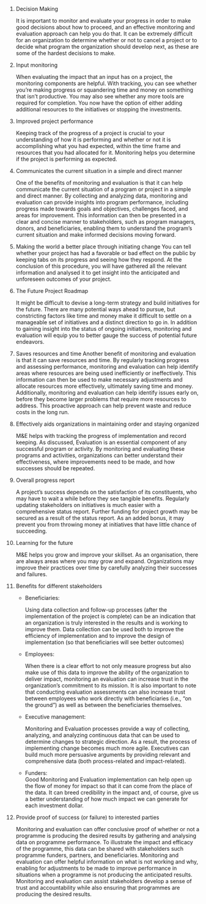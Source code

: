 1. Decision Making

    It is important to monitor and evaluate your progress in order to make good decisions about how to proceed, and an effective monitoring and evaluation approach can help you do that. It can be extremely difficult for an organization to determine whether or not to cancel a project or to decide what program the organization should develop next, as these are some of the hardest decisions to make. 


2. Input monitoring

    When evaluating the impact that an input has on a project, the monitoring components are helpful. With tracking, you can see whether you’re making progress or squandering time and money on something that isn’t productive. You may also see whether any more tools are required for completion. You now have the option of either adding additional resources to the initiatives or stopping the investments.

3. Improved project performance

    Keeping track of the progress of a project is crucial to your understanding of how it is performing and whether or not it is accomplishing what you had expected, within the time frame and resources that you had allocated for it. Monitoring helps you determine if the project is performing as expected. 

4. Communicates the current situation in a simple and direct manner

    One of the benefits of monitoring and evaluation is that it can help communicate the current situation of a program or project in a simple and direct manner. By collecting and analyzing data, monitoring and evaluation can provide insights into program performance, including progress made towards goals and objectives, challenges faced, and areas for improvement. This information can then be presented in a clear and concise manner to stakeholders, such as program managers, donors, and beneficiaries, enabling them to understand the program’s current situation and make informed decisions moving forward.

5. Making the world a better place through initiating change
    You can tell whether your project has had a favorable or bad effect on the public by keeping tabs on its progress and seeing how they respond. At the conclusion of this procedure, you will have gathered all the relevant information and analysed it to get insight into the anticipated and unforeseen outcomes of your project.

6. The Future Project Roadmap

    It might be difficult to devise a long-term strategy and build initiatives for the future. There are many potential ways ahead to pursue, but constricting factors like time and money make it difficult to settle on a manageable set of initiatives and a distinct direction to go in. In addition to gaining insight into the status of ongoing initiatives, monitoring and evaluation will equip you to better gauge the success of potential future endeavors.


7. Saves resources and time
    Another benefit of monitoring and evaluation is that it can save resources and time. By regularly tracking progress and assessing performance, monitoring and evaluation can help identify areas where resources are being used inefficiently or ineffectively. This information can then be used to make necessary adjustments and allocate resources more effectively, ultimately saving time and money. Additionally, monitoring and evaluation can help identify issues early on, before they become larger problems that require more resources to address. This proactive approach can help prevent waste and reduce costs in the long run.
8. Effectively aids organizations in maintaining order and staying organized

    M&E helps with tracking the progress of implementation and record keeping. As discussed, Evaluation is an essential component of any successful program or activity. By monitoring and evaluating these programs and activities, organizations can better understand their effectiveness, where improvements need to be made, and how successes should be repeated.

9. Overall progress report

    A project’s success depends on the satisfaction of its constituents, who may have to wait a while before they see tangible benefits. Regularly updating stakeholders on initiatives is much easier with a comprehensive status report. Further funding for project growth may be secured as a result of the status report. As an added bonus, it may prevent you from throwing money at initiatives that have little chance of succeeding.

10. Learning for the future

    M&E helps you grow and improve your skillset. As an organisation, there are always areas where you may grow and expand. Organizations may improve their practices over time by carefully analyzing their successes and failures.

11. Benefits for different stakeholders

    - Beneficiaries: 
    
      Using data collection and follow-up processes (after the implementation of the project is complete) can be an indication that an organization is truly interested in the results and is working to improve them. Data collection can be used both to improve the efficiency of implementation and to improve the design of implementation (so that beneficiaries will see better outcomes)
    - Employees: 
    
      When there is a clear effort to not only measure progress but also make use of this data to improve the ability of the organization to deliver impact, monitoring an evaluation can increase trust in the organization’s commitment to its mission. It is also important to note that conducting evaluation assessments can also increase trust between employees who work directly with beneficiaries (i.e., “on the ground”) as well as between the beneficiaries themselves.

    - Executive management: 
    
      Monitoring and Evaluation processes provide a way of collecting, analyzing, and analyzing continuous data that can be used to determine changes to strategic direction. As a result, the process of implementing change becomes much more agile. Executives can build much more persuasive arguments by providing relevant and comprehensive data (both process-related and impact-related).
    - Funders:  
      Good Monitoring and Evaluation implementation can help open up the flow of money for impact so that it can come from the place of the data. It can breed credibility in the impact and, of course, give us a better understanding of how much impact we can generate for each investment dollar.

12. Provide proof of success (or failure) to interested parties

    Monitoring and evaluation can offer conclusive proof of whether or not a programme is producing the desired results by gathering and analysing data on programme performance. To illustrate the impact and efficacy of the programme, this data can be shared with stakeholders such programme funders, partners, and beneficiaries. Monitoring and evaluation can offer helpful information on what is not working and why, enabling for adjustments to be made to improve performance in situations when a programme is not producing the anticipated results. Monitoring and evaluation can assist stakeholders develop a sense of trust and accountability while also ensuring that programmes are producing the desired results.